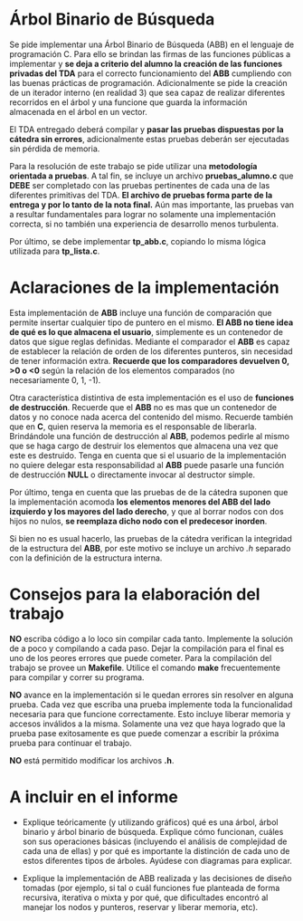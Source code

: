 # Árbol Binario de Búsqueda

Se pide implementar una Árbol Binario de Búsqueda (ABB) en el lenguaje de
programación C. Para ello se brindan las firmas de las funciones públicas a
implementar y **se deja a criterio del alumno la creación de las funciones
privadas del TDA** para el correcto funcionamiento del **ABB** cumpliendo con
las buenas prácticas de programación. Adicionalmente se pide la creación de un
iterador interno (en realidad 3) que sea capaz de realizar diferentes recorridos
en el árbol y una funcione que guarda la información almacenada en el árbol en
un vector.

El TDA entregado deberá compilar y **pasar las pruebas dispuestas por la 
cátedra sin errores**, adicionalmente estas pruebas deberán ser ejecutadas
sin pérdida de memoria.


Para la resolución de este trabajo se pide utilizar una **metodología orientada
a pruebas**. A tal fin, se incluye un archivo **pruebas_alumno.c** que **DEBE**
ser completado con las pruebas pertinentes de cada una de las diferentes
primitivas del TDA. **El archivo de pruebas forma parte de la entrega y por lo
tanto de la nota final.** Aún mas importante, las pruebas van a resultar
fundamentales para lograr no solamente una implementación correcta, si no
también una experiencia de desarrollo menos turbulenta.

Por último, se debe implementar **tp_abb.c**, copiando lo misma lógica utilizada
para **tp_lista.c**.

# Aclaraciones de la implementación

Esta implementación de **ABB** incluye una función de comparación que
permite insertar cualquier tipo de puntero en el mismo. **El ABB no
tiene idea de qué es lo que almacena el usuario**, simplemente es un
contenedor de datos que sigue reglas definidas. Mediante el comparador
el **ABB** es capaz de establecer la relación de orden de los diferentes
punteros, sin necesidad de tener información extra. **Recuerde que los
comparadores devuelven 0, >0 o <0** según la relación de los elementos comparados
(no necesariamente 0, 1, -1).

Otra característica distintiva de esta implementación es el uso de
**funciones de destrucción**. Recuerde que el **ABB** no es mas que un
contenedor de datos y no conoce nada acerca del contenido del mismo.
Recuerde también que en **C**, quien reserva la memoria es el
responsable de liberarla. Brindándole una función de destrucción al
**ABB**, podemos pedirle al mismo que se haga cargo de destruir los
elementos que almacena una vez que este es destruido. Tenga en cuenta
que si el usuario de la implementación no quiere delegar esta
responsabilidad al **ABB** puede pasarle una función de destrucción
**NULL** o directamente invocar al destructor simple.

Por último, tenga en cuenta que las pruebas de de la cátedra suponen
que la implementación acomoda **los elementos menores del ABB del lado
izquierdo y los mayores del lado derecho**, y que al borrar nodos con dos
hijos no nulos, **se reemplaza dicho nodo con el predecesor inorden**.

Si bien no es usual hacerlo, las pruebas de la cátedra verifican la integridad
de la estructura del **ABB**, por este motivo se incluye un archivo *.h*
separado con la definición de la estructura interna.

# Consejos para la elaboración del trabajo
**NO** escriba código a lo loco sin compilar cada tanto. Implemente la
solución de a poco y compilando a cada paso. Dejar la compilación para
el final es uno de los peores errores que puede cometer. Para la
compilación del trabajo se provee un **Makefile**. Utilice el comando
**make** frecuentemente para compilar y correr su programa.

**NO** avance en la implementación si le quedan errores sin resolver en
alguna prueba. Cada vez que escriba una prueba implemente toda la
funcionalidad necesaria para que funcione correctamente. Esto incluye
liberar memoria y accesos inválidos a la misma. Solamente una vez que
haya logrado que la prueba pase exitosamente es que puede comenzar a
escribir la próxima prueba para continuar el trabajo.

**NO** está permitido modificar los archivos **.h**.

# A incluir en el informe

-   Explique teóricamente (y utilizando gráficos) qué es una árbol, árbol
    binario y árbol binario de búsqueda. Explique cómo funcionan, cuáles son sus
    operaciones básicas (incluyendo el análisis de complejidad de cada una de
    ellas) y por qué es importante la distinción de cada uno de estos diferentes
    tipos de árboles. Ayúdese con diagramas para explicar.

-   Explique la implementación de ABB realizada y las decisiones de diseño
    tomadas (por ejemplo, si tal o cuál funciones fue planteada de forma
    recursiva, iterativa o mixta y por qué, que dificultades encontró al manejar
    los nodos y punteros, reservar y liberar memoria, etc).
